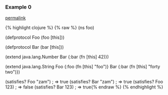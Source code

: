 ### Example 0
[permalink](#example-0)

{% highlight clojure %}
{% raw %}
(ns foo)

(defprotocol Foo
  (foo [this]))

(defprotocol Bar
  (bar [this]))

(extend java.lang.Number
  Bar
  {:bar (fn [this] 42)})

(extend java.lang.String
  Foo
  {:foo (fn [this] "foo")}
  Bar
  {:bar (fn [this] "forty two")})

(satisfies? Foo "zam") ; => true
(satisfies? Bar "zam") ; => true
(satisfies? Foo 123)   ; => false
(satisfies? Bar 123)   ; => true{% endraw %}
{% endhighlight %}


